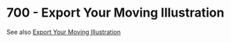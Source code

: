 # 700 - Export Your Moving Illustration

See also [Export Your Moving Illustration](https://tips.clip-studio.com/en-us/articles/531)
